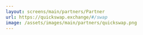 ```yaml
---
layout: screens/main/partners/Partner
url: https://quickswap.exchange/#/swap
image: /assets/images/main/partners/quickswap.png
---
```


